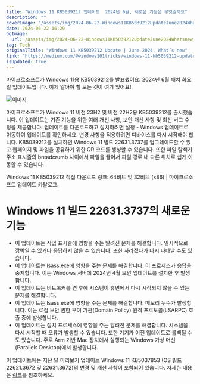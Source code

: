 ```yaml
---
title: "Windows 11 KB5039212 업데이트  2024년 6월, 새로운 기능은 무엇일까요"
description: ""
coverImage: "/assets/img/2024-06-22-Windows11KB5039212UpdateJune2024Whatsnew_0.png"
date: 2024-06-22 16:29
ogImage:
  url: /assets/img/2024-06-22-Windows11KB5039212UpdateJune2024Whatsnew_0.png
tag: Tech
originalTitle: "Windows 11 KB5039212 Update | June 2024, What’s new"
link: "https://medium.com/@windows101tricks/windows-11-kb5039212-update-june-2024-whats-new-ffcfad5adc2e"
isUpdated: true
---
```


마이크로소프트가 Windows 11용 KB5039212를 발표했어요. 2024년 6월 패치 화요일 업데이트입니다. 이제 알아야 할 모든 것이 여기 있어요!

![이미지](/assets/img/2024-06-22-Windows11KB5039212UpdateJune2024Whatsnew_0.png)

마이크로소프트가 Windows 11 버전 23H2 및 버전 22H2용 KB5039212를 출시했습니다. 이 업데이트는 기존 기능을 위한 여러 개선 사항, 보안 개선 사항 및 최신 버그 수정을 제공합니다. 업데이트를 다운로드하고 설치하려면 설정 - Windows 업데이트로 이동하여 업데이트를 확인하세요. 변경 사항을 적용하려면 디바이스를 다시 시작해야 합니다. KB5039212를 설치하면 Windows 11 빌드 22631.3737를 업그레이드할 수 있고 웹페이지 및 파일을 공유하기 위한 QR 코드를 생성할 수 있습니다. 또한 파일 탐색기 주소 표시줄의 breadcrumb 사이에서 파일을 끌어서 파일 경로 내 다른 위치로 쉽게 이동할 수 있습니다.

Windows 11 KB5039212 직접 다운로드 링크: 64비트 및 32비트 (x86) | 마이크로소프트 업데이트 카탈로그.

<div class="content-ad"></div>

# Windows 11 빌드 22631.3737의 새로운 기능

- 이 업데이트는 작업 표시줄에 영향을 주는 알려진 문제를 해결합니다. 일시적으로 깜빡일 수 있거나 응답하지 않을 수 있습니다. 또한 사라졌다가 다시 나타날 수도 있습니다.
- 이 업데이트는 lsass.exe에 영향을 주는 문제를 해결합니다. 이 프로세스가 응답을 중지합니다. 이는 Windows 서버에 2024년 4월 보안 업데이트를 설치한 후 발생합니다.
- 이 업데이트는 비트록커를 켠 후에 시스템이 휴면에서 다시 시작되지 않을 수 있는 문제를 해결합니다.
- 이 업데이트는 lsass.exe에 영향을 주는 문제를 해결합니다. 메모리 누수가 발생합니다. 이는 로컬 보안 권한 부여 기관(Domain Policy) 원격 프로토콜(LSARPC) 호출 중에 발생합니다.
- 이 업데이트는 설치 프로세스에 영향을 주는 알려진 문제를 해결합니다. 시스템을 다시 시작할 때 오류가 발생할 수 있습니다. 또한 기기가 이전 업데이트로 롤백될 수도 있습니다. 주로 Arm 기반 Mac 장치에서 실행되는 Windows 가상 머신(Parallels Desktop)에서 발생합니다.

이 업데이트에는 지난 달 미리보기 업데이트 Windows 11 KB5037853 (OS 빌드 22621.3672 및 22631.3672)의 변경 및 개선 사항이 포함되어 있습니다. 자세한 내용은 [링크](https://windows101tricks.com/windows-11-update/)를 참조하세요.
